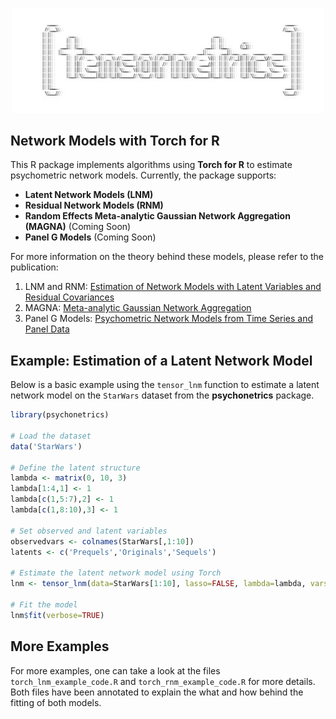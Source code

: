 <p align="center">
  <img src="tensornetrics_logo_edited.jpg" alt="My Image" width="500">
</p>

## Network Models with Torch for R



This R package implements algorithms using **Torch for R** to estimate psychometric network models. Currently, the package supports:

- **Latent Network Models (LNM)**
- **Residual Network Models (RNM)**
- **Random Effects Meta-analytic Gaussian Network Aggregation (MAGNA)** (Coming Soon)
- **Panel G Models** (Coming Soon)

For more information on the theory behind these models, please refer to the publication:  
1) LNM and RNM: [Estimation of Network Models with Latent Variables and Residual Covariances](https://doi.org/10.1007/s11336-017-9557-x)
2) MAGNA: [Meta-analytic Gaussian Network Aggregation](https://doi.org/10.1007/s11336-021-09764-3)
3) Panel G Models: [Psychometric Network Models from Time Series and Panel Data](https://doi.org/10.1007/s11336-020-09697-3)

## Example: Estimation of a Latent Network Model

Below is a basic example using the `tensor_lnm` function to estimate a latent network model on the `StarWars` dataset from the **psychonetrics** package.

```r
library(psychonetrics)

# Load the dataset
data('StarWars')

# Define the latent structure
lambda <- matrix(0, 10, 3)
lambda[1:4,1] <- 1
lambda[c(1,5:7),2] <- 1
lambda[c(1,8:10),3] <- 1

# Set observed and latent variables
observedvars <- colnames(StarWars[,1:10])
latents <- c('Prequels','Originals','Sequels')

# Estimate the latent network model using Torch
lnm <- tensor_lnm(data=StarWars[1:10], lasso=FALSE, lambda=lambda, vars=observedvars, latents=latents, device=torch_device('cpu'),identification = 'variance')

# Fit the model
lnm$fit(verbose=TRUE)
```

## More Examples

For more examples, one can take a look at the files `torch_lnm_example_code.R` and `torch_rnm_example_code.R` for more details. Both files have been annotated
to explain the what and how behind the fitting of both models. 


